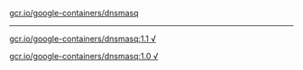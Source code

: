 [gcr.io/google-containers/dnsmasq](https://hub.docker.com/r/anjia0532/dnsmasq/tags/) 

----
[gcr.io/google-containers/dnsmasq:1.1 √](https://hub.docker.com/r/anjia0532/dnsmasq/tags/)

[gcr.io/google-containers/dnsmasq:1.0 √](https://hub.docker.com/r/anjia0532/dnsmasq/tags/)

